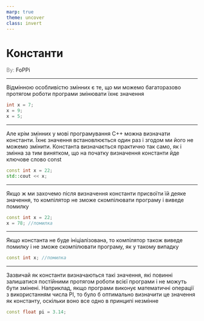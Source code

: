 ```yaml
---
marp: true
theme: uncover
class: invert
---
```


# Константи

<spam style="color:grey">By:</spam> FoPPi

---

Відмінною особливістю змінних є те, що ми можемо багаторазово протягом роботи програми змінювати їхнє значення

```cpp
int x = 7;
x = 9;
x = 5;
```

---

Але крім змінних у мові програмування C++ можна визначати константи. Їхнє значення встановлюється один раз і згодом ми його не можемо змінити. Константа визначається практично так само, як і змінна за тим винятком, що на початку визначення константи йде ключове слово const

```cpp
const int x = 22;
std::cout << x;
```

---

Якщо ж ми захочемо після визначення константи присвоїти їй деяке значення, то компілятор не зможе скомпілювати програму і виведе помилку

```cpp
const int x = 22;
x = 78; //помилка
```

---

Якщо константа не буде ініціалізована, то компілятор також виведе помилку і не зможе скомпілювати програму, як у такому випадку

```cpp
const int x; //помилка
```

---

Зазвичай як константи визначаються такі значення, які повинні залишатися постійними протягом роботи всієї програми і не можуть бути змінені. Наприклад, якщо програми виконує математичні операції з використанням числа PI, то було б оптимально визначити це значення як константу, оскільки воно все одно в принципі незмінне

```cpp
const float pi = 3.14;
```